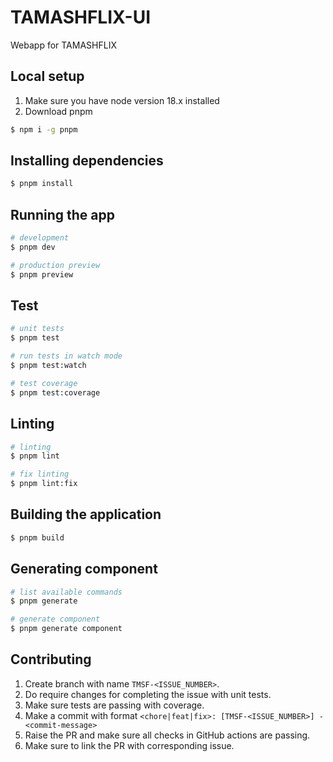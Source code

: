 # TAMASHFLIX-UI

Webapp for TAMASHFLIX

## Local setup

1. Make sure you have node version 18.x installed
2. Download pnpm

```bash
$ npm i -g pnpm
```

## Installing dependencies

```bash
$ pnpm install
```

## Running the app

```bash
# development
$ pnpm dev

# production preview
$ pnpm preview
```

## Test

```bash
# unit tests
$ pnpm test

# run tests in watch mode
$ pnpm test:watch

# test coverage
$ pnpm test:coverage
```

## Linting

```bash
# linting
$ pnpm lint

# fix linting
$ pnpm lint:fix
```

## Building the application

```bash
$ pnpm build
```

## Generating component

```bash
# list available commands
$ pnpm generate

# generate component
$ pnpm generate component
```

## Contributing

1. Create branch with name `TMSF-<ISSUE_NUMBER>`.
2. Do require changes for completing the issue with unit tests.
3. Make sure tests are passing with coverage.
4. Make a commit with format
   `<chore|feat|fix>: [TMSF-<ISSUE_NUMBER>] - <commit-message>`
5. Raise the PR and make sure all checks in GitHub actions are passing.
6. Make sure to link the PR with corresponding issue.
